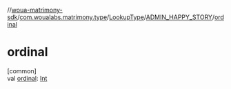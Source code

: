 //[woua-matrimony-sdk](../../../../index.md)/[com.woualabs.matrimony.type](../../index.md)/[LookupType](../index.md)/[ADMIN_HAPPY_STORY](index.md)/[ordinal](ordinal.md)

# ordinal

[common]\
val [ordinal](ordinal.md): [Int](https://kotlinlang.org/api/latest/jvm/stdlib/kotlin/-int/index.html)
